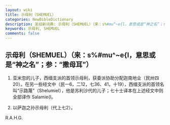 ```yaml
---
layout: wiki
title: 示母利（SHEMUEL）
categories: NewBibleDictionary
description: 圣经新词典: 示母利（SHEMUEL）（来：s%#mu^~e{l，意思或是“神之名”；参：“撒母耳”）
keywords: 示母利, SHEMUEL
comments: false
---
```


## 示母利（SHEMUEL）（来：s%#mu^~e{l，意思或是“神之名”；参：“撒母耳”）

1. 亚米忽的儿子，西缅支派的首领示母利，获委派协助分配迦南地业（民卅四20）。在另一些经文中（民一6，二12，七36、41，十19），西缅支派的首领名叫“示路蔑”（Shelumiel），他是苏利沙代的儿子；七十士译本在上述经文中则全部译作 Salamie{l。

2. 以萨迦之孙示母利（代上七2）。

R.A.H.G.








